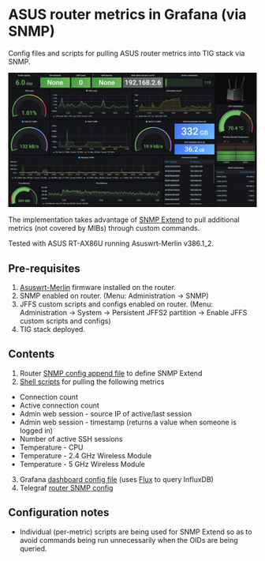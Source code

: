 # ASUS router metrics in Grafana (via SNMP)
Config files and scripts for pulling ASUS router metrics into TIG stack via SNMP.

![Grafana Dashboard](./grafana/grafana-asus.png)

The implementation takes advantage of [SNMP Extend](http://net-snmp.sourceforge.net/wiki/index.php/Tut:Extending_snmpd_using_shell_scripts) to pull additional metrics (not covered by MIBs) through custom commands.

Tested with ASUS RT-AX86U running Asuswrt-Merlin v386.1_2.
## Pre-requisites
1. [Asuswrt-Merlin](https://www.asuswrt-merlin.net/) firmware installed on the router.
2. SNMP enabled on router. (Menu: Administration -> SNMP)
3. JFFS custom scripts and configs enabled on router. (Menu: Administration -> System -> Persistent JFFS2 partition -> Enable JFFS custom scripts and configs)
4. TIG stack deployed.
## Contents
1. Router [SNMP config append file](./asus-config/snmpd.conf.add) to define SNMP Extend
2. [Shell scripts](./asus-scripts/) for pulling the following metrics
* Connection count
* Active connection count
* Admin web session - source IP of active/last session
* Admin web session - timestamp (returns a value when someone is logged in)
* Number of active SSH sessions
* Temperature - CPU
* Temperature - 2.4 GHz Wireless Module
* Temperature - 5 GHz Wireless Module
3. Grafana [dashboard config file](./grafana/router-asus.json) (uses [Flux](https://docs.influxdata.com/influxdb/v2.0/query-data/get-started/) to query InfluxDB)
4. Telegraf [router SNMP config](./telegraf/snmp_asus.conf)
## Configuration notes
* Individual (per-metric) scripts are being used for SNMP Extend so as to avoid commands being run unnecessarily when the OIDs are being queried.